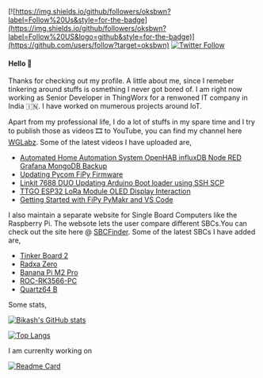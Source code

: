 [![https://img.shields.io/github/followers/oksbwn?label=Follow%20Us&style=for-the-badge](https://img.shields.io/github/followers/oksbwn?label=Follow%20US&logo=github&style=for-the-badge)](https://github.com/users/follow?target=oksbwn)
[![Twitter Follow](https://img.shields.io/twitter/follow/wglabz?logo=twitter&style=for-the-badge)](https://twitter.com/intent/follow?original_referer=https://github.com/oksbwn/oksbwn/edit/master/README.md&ref_src=twsrc%5Etfw&region=follow_link&screen_name=wglabz&tw_p=followbutton)

#### Hello 🙏

Thanks for checking out my profile. A little about me, since I remeber tinkering around stuffs is osmething I never got bored of. I am right now working as Senior Developer in ThingWorx for a renwoned IT company in India :india:. I have worked on mumerous projects around IoT.

Apart from my professional life, I do a lot of stuffs in my spare time and I try to publish those as videos 🎞️ to YouTube, you can find my channel here [WGLabz](http://youtube.com/weargenius). Some of the latest videos I have uploaded are,

<!-- YOUTUBE:START -->
- [Automated Home Automation System OpenHAB influxDB Node RED Grafana MongoDB Backup](https://www.youtube.com/watch?v=T8YWnm8ow9s)
- [Updating Pycom FiPy Firmware](https://www.youtube.com/watch?v=n4vqhp7_wW0)
- [Linkit 7688 DUO Updating Arduino Boot loader using SSH SCP](https://www.youtube.com/watch?v=DVj4f2X9c64)
- [TTGO ESP32 LoRa Module OLED Display Interaction](https://www.youtube.com/watch?v=Y6GhAzgK7f8)
- [Getting Started with FiPy PyMakr and VS Code](https://www.youtube.com/watch?v=kecIftZdzzY)
<!-- YOUTUBE:END -->

I also maintain a separate website for Single Board Computers like the Raspberry Pi. The websote lets the user compare different SBCs.You can check out the site here  @ [SBCFinder](https://sbcfinder.com/home). Some of the latest SBCs I have added are,

<!-- SBCFINDER:START -->
- [Tinker Board 2](https://sbcfinder.com/tinkerboardtwo)
- [Radxa Zero](https://sbcfinder.com/radxazero)
- [Banana Pi M2 Pro](https://sbcfinder.com/bananapim2pro)
- [ROC-RK3566-PC](https://sbcfinder.com/rocrkpc)
- [Quartz64 B](https://sbcfinder.com/quartzb)
<!-- SBCFINDER:END -->

Some stats,

[![Bikash's GitHub stats](https://github-readme-stats.vercel.app/api?username=oksbwn&count_private=true&show_icons=true&)](https://github.com/anuraghazra/github-readme-stats)

[![Top Langs](https://github-readme-stats.vercel.app/api/top-langs/?username=oksbwn&layout=compact)](https://github.com/anuraghazra/github-readme-stats)

I am currenlty working on

[![Readme Card](https://github-readme-stats.vercel.app/api/pin/?username=oksbwn&repo=kafka-explorer)](https://github.com/anuraghazra/github-readme-stats)



